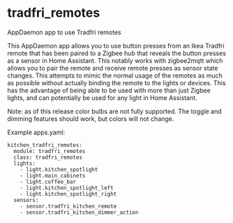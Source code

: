 # tradfri_remotes
AppDaemon app to use Tradfri remotes

This AppDaemon app allows you to use button presses from an Ikea Tradfri remote that has been paired to a Zigbee hub that reveals the button presses as a sensor in Home Assistant. This notably works with zigbee2mqtt which allows you to pair the remote and receive remote presses as sensor state changes. This attempts to mimic the normal usage of the remotes as much as possible without actually binding the remote to the lights or devices. This has the advantage of being able to be used with more than just Zigbee lights, and can potentially be used for any light in Home Assistant.

Note: as of this release color bulbs are not fully supported. The toggle and dimming features should work, but colors will not change.

Example apps.yaml:

```
kitchen_tradfri_remotes:
  module: tradfri_remotes
  class: tradfri_remotes
  lights:
    - light.kitchen_spotlight
    - light.main_cabinets
    - light.coffee_bar
    - light.kitchen_spotlight_left
    - light.kitchen_spotlight_right
  sensors:
    - sensor.tradfri_kitchen_remote
    - sensor.tradfri_kitchen_dimmer_action
```
